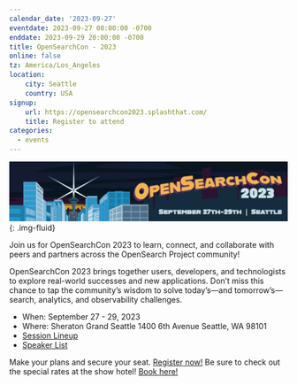 ```yaml
---
calendar_date: '2023-09-27'
eventdate: 2023-09-27 08:00:00 -0700
enddate: 2023-09-29 20:00:00 -0700
title: OpenSearchCon - 2023
online: false
tz: America/Los_Angeles
location:
    city: Seattle
    country: USA
signup:
    url: https://opensearchcon2023.splashthat.com/
    title: Register to attend
categories:
  - events
---
```


<img src="/assets/media/herobanners/register-opensearchcon2023.png" alt="OpenSearchCon 2023"/>{: .img-fluid}

Join us for OpenSearchCon 2023 to learn, connect, and collaborate with peers and partners across the OpenSearch Project community!

OpenSearchCon 2023 brings together users, developers, and technologists to explore real-world successes and new applications. Don’t miss this chance to tap the community’s wisdom to solve today’s—and tomorrow’s—search, analytics, and observability challenges.

- When: September 27 - 29, 2023
- Where: Sheraton Grand Seattle 1400 6th Avenue Seattle, WA 98101
- [Session Lineup](https://opensearch.org/events/opensearchcon/sessions/index.html)
- [Speaker List](https://opensearch.org/events/opensearchcon/speakers/index.html)

Make your plans and secure your seat. [Register now!](https://opensearchcon2023.splashthat.com/)
Be sure to check out the special rates at the show hotel! [Book here!](https://book.passkey.com/e/50584019)

